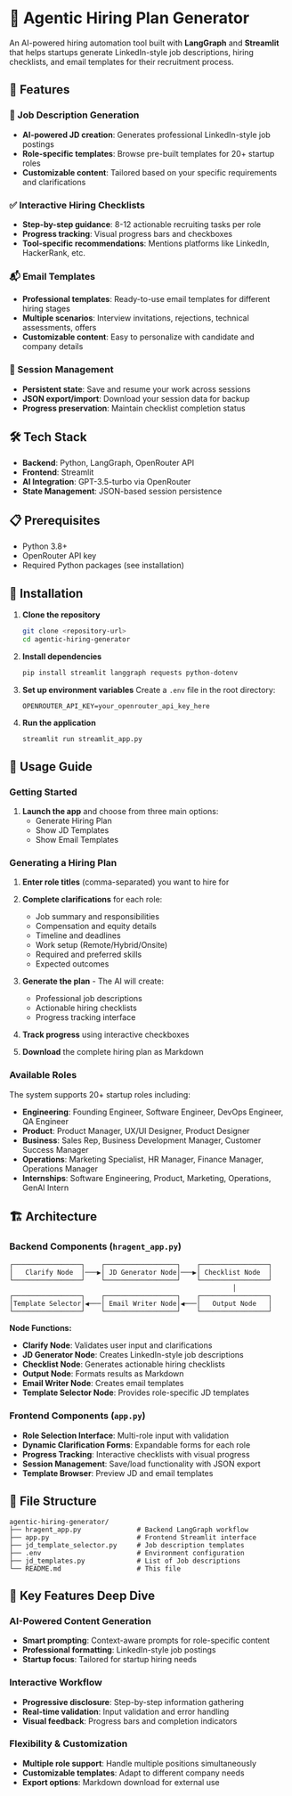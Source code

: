 # 🧠 Agentic Hiring Plan Generator

An AI-powered hiring automation tool built with **LangGraph** and **Streamlit** that helps startups generate LinkedIn-style job descriptions, hiring checklists, and email templates for their recruitment process.

## 🚀 Features

### 📄 Job Description Generation
- **AI-powered JD creation**: Generates professional LinkedIn-style job postings
- **Role-specific templates**: Browse pre-built templates for 20+ startup roles
- **Customizable content**: Tailored based on your specific requirements and clarifications

### ✅ Interactive Hiring Checklists
- **Step-by-step guidance**: 8-12 actionable recruiting tasks per role
- **Progress tracking**: Visual progress bars and checkboxes
- **Tool-specific recommendations**: Mentions platforms like LinkedIn, HackerRank, etc.

### 📬 Email Templates
- **Professional templates**: Ready-to-use email templates for different hiring stages
- **Multiple scenarios**: Interview invitations, rejections, technical assessments, offers
- **Customizable content**: Easy to personalize with candidate and company details

### 💾 Session Management
- **Persistent state**: Save and resume your work across sessions
- **JSON export/import**: Download your session data for backup
- **Progress preservation**: Maintain checklist completion status

## 🛠️ Tech Stack

- **Backend**: Python, LangGraph, OpenRouter API
- **Frontend**: Streamlit
- **AI Integration**: GPT-3.5-turbo via OpenRouter
- **State Management**: JSON-based session persistence

## 📋 Prerequisites

- Python 3.8+
- OpenRouter API key
- Required Python packages (see installation)

## 🔧 Installation

1. **Clone the repository**
   ```bash
   git clone <repository-url>
   cd agentic-hiring-generator
   ```

2. **Install dependencies**
   ```bash
   pip install streamlit langgraph requests python-dotenv
   ```

3. **Set up environment variables**
   Create a `.env` file in the root directory:
   ```env
   OPENROUTER_API_KEY=your_openrouter_api_key_here
   ```

4. **Run the application**
   ```bash
   streamlit run streamlit_app.py
   ```

## 📖 Usage Guide

### Getting Started

1. **Launch the app** and choose from three main options:
   - Generate Hiring Plan
   - Show JD Templates  
   - Show Email Templates

### Generating a Hiring Plan

1. **Enter role titles** (comma-separated) you want to hire for
2. **Complete clarifications** for each role:
   - Job summary and responsibilities
   - Compensation and equity details
   - Timeline and deadlines
   - Work setup (Remote/Hybrid/Onsite)
   - Required and preferred skills
   - Expected outcomes

3. **Generate the plan** - The AI will create:
   - Professional job descriptions
   - Actionable hiring checklists
   - Progress tracking interface

4. **Track progress** using interactive checkboxes
5. **Download** the complete hiring plan as Markdown

### Available Roles

The system supports 20+ startup roles including:
- **Engineering**: Founding Engineer, Software Engineer, DevOps Engineer, QA Engineer
- **Product**: Product Manager, UX/UI Designer, Product Designer
- **Business**: Sales Rep, Business Development Manager, Customer Success Manager
- **Operations**: Marketing Specialist, HR Manager, Finance Manager, Operations Manager
- **Internships**: Software Engineering, Product, Marketing, Operations, GenAI Intern

## 🏗️ Architecture

### Backend Components (`hragent_app.py`)

```
┌─────────────────┐    ┌──────────────────┐    ┌─────────────────┐
│   Clarify Node  │───▶│ JD Generator Node│───▶│ Checklist Node  │
└─────────────────┘    └──────────────────┘    └─────────────────┘
                                                        │
┌─────────────────┐    ┌──────────────────┐    ┌─────────────────┐
│Template Selector│◀───│ Email Writer Node│◀───│   Output Node   │
└─────────────────┘    └──────────────────┘    └─────────────────┘
```

**Node Functions:**
- **Clarify Node**: Validates user input and clarifications
- **JD Generator Node**: Creates LinkedIn-style job descriptions
- **Checklist Node**: Generates actionable hiring checklists
- **Output Node**: Formats results as Markdown
- **Email Writer Node**: Creates email templates
- **Template Selector Node**: Provides role-specific JD templates

### Frontend Components (`app.py`)

- **Role Selection Interface**: Multi-role input with validation
- **Dynamic Clarification Forms**: Expandable forms for each role
- **Progress Tracking**: Interactive checklists with visual progress
- **Session Management**: Save/load functionality with JSON export
- **Template Browser**: Preview JD and email templates

## 📁 File Structure

```
agentic-hiring-generator/
├── hragent_app.py              # Backend LangGraph workflow
├── app.py                      # Frontend Streamlit interface
├── jd_template_selector.py     # Job description templates
├── .env                        # Environment configuration
├── jd_templates.py             # List of Job descriptions
└── README.md                   # This file
```

## 🔑 Key Features Deep Dive

### AI-Powered Content Generation
- **Smart prompting**: Context-aware prompts for role-specific content
- **Professional formatting**: LinkedIn-style job postings
- **Startup focus**: Tailored for startup hiring needs

### Interactive Workflow
- **Progressive disclosure**: Step-by-step information gathering
- **Real-time validation**: Input validation and error handling
- **Visual feedback**: Progress bars and completion indicators

### Flexibility & Customization
- **Multiple role support**: Handle multiple positions simultaneously
- **Customizable templates**: Adapt to different company needs
- **Export options**: Markdown download for external use

